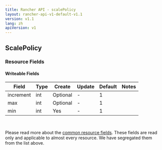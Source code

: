 ```yaml
---
title: Rancher API - scalePolicy
layout: rancher-api-v1-default-v1.1
version: v1.1
lang: zh
apiVersion: v1
---
```


## ScalePolicy



### Resource Fields

#### Writeable Fields

Field | Type | Create | Update | Default | Notes
---|---|---|---|---|---
increment | int | Optional | - | 1 | 
max | int | Optional | - | 1 | 
min | int | Yes | - | 1 | 



<br>

Please read more about the [common resource fields]({{site.baseurl}}/rancher/{{page.version}}/{{page.lang}}/api/{{page.apiVersion}}/common/). These fields are read only and applicable to almost every resource. We have segregated them from the list above.




